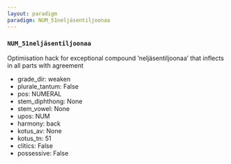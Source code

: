```yaml
---
layout: paradigm
paradigm: NUM_51neljäsentiljoonaa
---
```

### ` NUM_51neljäsentiljoonaa `

Optimisation hack for exceptional compound ’neljäsentiljoonaa’ that inflects in all parts with agreement
* grade_dir: weaken
* plurale_tantum: False
* pos: NUMERAL
* stem_diphthong: None
* stem_vowel: None
* upos: NUM
* harmony: back
* kotus_av: None
* kotus_tn: 51
* clitics: False
* possessive: False
